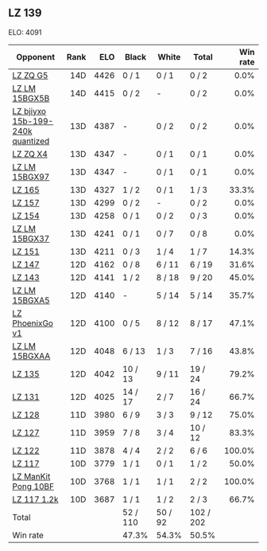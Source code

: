 ## LZ 139 ##

ELO: 4091

Opponent | Rank | ELO | Black | White | Total | Win rate
---------|-----:|----:|-------|-------|-------|-------:
[LZ ZQ G5](LZ%20ZQ%20G5.md) | 14D | 4426 | 0 / 1 | 0 / 1 | 0 / 2 | 0.0%
[LZ LM 15BGX5B](LZ%20LM%2015BGX5B.md) | 14D | 4415 | 0 / 2 | - | 0 / 2 | 0.0%
[LZ bjiyxo 15b-199-240k quantized](LZ%20bjiyxo%2015b-199-240k%20quantized.md) | 13D | 4387 | - | 0 / 2 | 0 / 2 | 0.0%
[LZ ZQ X4](LZ%20ZQ%20X4.md) | 13D | 4347 | - | 0 / 1 | 0 / 1 | 0.0%
[LZ LM 15BGX97](LZ%20LM%2015BGX97.md) | 13D | 4347 | - | 0 / 1 | 0 / 1 | 0.0%
[LZ 165](LZ%20165.md) | 13D | 4327 | 1 / 2 | 0 / 1 | 1 / 3 | 33.3%
[LZ 157](LZ%20157.md) | 13D | 4299 | 0 / 2 | - | 0 / 2 | 0.0%
[LZ 154](LZ%20154.md) | 13D | 4258 | 0 / 1 | 0 / 2 | 0 / 3 | 0.0%
[LZ LM 15BGX37](LZ%20LM%2015BGX37.md) | 13D | 4241 | 0 / 1 | 0 / 7 | 0 / 8 | 0.0%
[LZ 151](LZ%20151.md) | 13D | 4211 | 0 / 3 | 1 / 4 | 1 / 7 | 14.3%
[LZ 147](LZ%20147.md) | 12D | 4162 | 0 / 8 | 6 / 11 | 6 / 19 | 31.6%
[LZ 143](LZ%20143.md) | 12D | 4141 | 1 / 2 | 8 / 18 | 9 / 20 | 45.0%
[LZ LM 15BGXA5](LZ%20LM%2015BGXA5.md) | 12D | 4140 | - | 5 / 14 | 5 / 14 | 35.7%
[LZ PhoenixGo v1](LZ%20PhoenixGo%20v1.md) | 12D | 4100 | 0 / 5 | 8 / 12 | 8 / 17 | 47.1%
[LZ LM 15BGXAA](LZ%20LM%2015BGXAA.md) | 12D | 4048 | 6 / 13 | 1 / 3 | 7 / 16 | 43.8%
[LZ 135](LZ%20135.md) | 12D | 4042 | 10 / 13 | 9 / 11 | 19 / 24 | 79.2%
[LZ 131](LZ%20131.md) | 12D | 4025 | 14 / 17 | 2 / 7 | 16 / 24 | 66.7%
[LZ 128](LZ%20128.md) | 11D | 3980 | 6 / 9 | 3 / 3 | 9 / 12 | 75.0%
[LZ 127](LZ%20127.md) | 11D | 3959 | 7 / 8 | 3 / 4 | 10 / 12 | 83.3%
[LZ 122](LZ%20122.md) | 11D | 3878 | 4 / 4 | 2 / 2 | 6 / 6 | 100.0%
[LZ 117](LZ%20117.md) | 10D | 3779 | 1 / 1 | 0 / 1 | 1 / 2 | 50.0%
[LZ ManKit Pong 10BF](LZ%20ManKit%20Pong%2010BF.md) | 10D | 3768 | 1 / 1 | 1 / 1 | 2 / 2 | 100.0%
[LZ 117 1.2k](LZ%20117%201.2k.md) | 10D | 3687 | 1 / 1 | 1 / 2 | 2 / 3 | 66.7%
Total | | | 52 / 110 | 50 / 92 | 102 / 202 | 
Win rate| | | 47.3% | 54.3% | 50.5% | 
